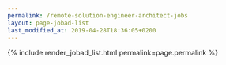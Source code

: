 ```yaml
---
permalink: /remote-solution-engineer-architect-jobs
layout: page-jobad-list
last_modified_at: 2019-04-28T18:36:05+0200
---
```

{% include render_jobad_list.html permalink=page.permalink %}
